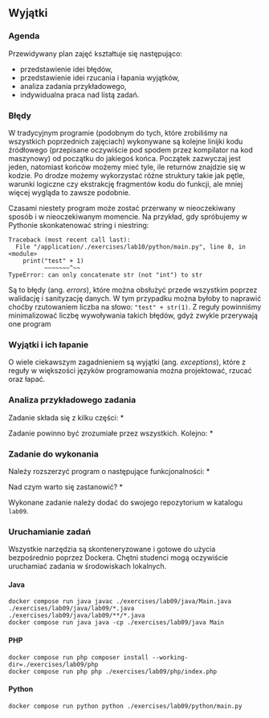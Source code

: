 ## Wyjątki

### Agenda
Przewidywany plan zajęć kształtuje się następująco:
* przedstawienie idei błędów,
* przedstawienie idei rzucania i łapania wyjątków,
* analiza zadania przykładowego,
* indywidualna praca nad listą zadań.

### Błędy
W tradycyjnym programie (podobnym do tych, które zrobiliśmy na wszystkich poprzednich zajęciach) wykonywane są kolejne linijki kodu źródłowego (przepisane oczywiście pod spodem przez kompilator na kod maszynowy) od początku do jakiegoś końca. Początek zazwyczaj jest jeden, natomiast końców możemy mieć tyle, ile returnów znajdzie się w kodzie. Po drodze możemy wykorzystać różne struktury takie jak pętle, warunki logiczne czy ekstrakcję fragmentów kodu do funkcji, ale mniej więcej wygląda to zawsze podobnie. 

Czasami niestety program może zostać przerwany w nieoczekiwany sposób i w nieoczekiwanym momencie. Na przykład, gdy spróbujemy w Pythonie skonkatenować string i niestring:
```
Traceback (most recent call last):
  File "/application/./exercises/lab10/python/main.py", line 8, in <module>
    print("test" + 1)
          ~~~~~~~^~~
TypeError: can only concatenate str (not "int") to str
```

Są to błędy (ang. _errors_), które można obsłużyć przede wszystkim poprzez walidację i sanityzację danych. W tym przypadku można byłoby to naprawić choćby rzutowaniem liczba na słowo: `"test" + str(1)`. Z reguły powinniśmy minimalizować liczbę wywoływania takich błędów, gdyż zwykle przerywają one program 

### Wyjątki i ich łapanie
O wiele ciekawszym zagadnieniem są wyjątki (ang. _exceptions_), które z reguły w większości języków programowania można projektować, rzucać oraz łapać.

### Analiza przykładowego zadania
Zadanie składa się z kilku części: 
* 

Zadanie powinno być zrozumiałe przez wszystkich. Kolejno:
* 

### Zadanie do wykonania
Należy rozszerzyć program o następujące funkcjonalności:
* 

Nad czym warto się zastanowić?
* 

Wykonane zadanie należy dodać do swojego repozytorium w katalogu `lab09`.

### Uruchamianie zadań
Wszystkie narzędzia są skonteneryzowane i gotowe do użycia bezpośrednio poprzez Dockera. Chętni studenci mogą oczywiście uruchamiać zadania w środowiskach lokalnych.

#### Java
```
docker compose run java javac ./exercises/lab09/java/Main.java ./exercises/lab09/java/lab09/*.java ./exercises/lab09/java/lab09/**/*.java
docker compose run java java -cp ./exercises/lab09/java Main
```

#### PHP
```
docker compose run php composer install --working-dir=./exercises/lab09/php
docker compose run php php ./exercises/lab09/php/index.php
```

#### Python
```
docker compose run python python ./exercises/lab09/python/main.py
```
